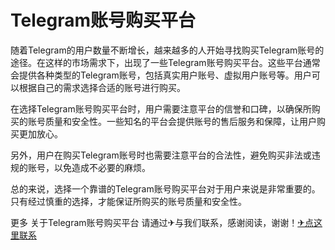 # Telegram账号购买平台

随着Telegram的用户数量不断增长，越来越多的人开始寻找购买Telegram账号的途径。在这样的市场需求下，出现了一些Telegram账号购买平台。这些平台通常会提供各种类型的Telegram账号，包括真实用户账号、虚拟用户账号等。用户可以根据自己的需求选择合适的账号进行购买。

在选择Telegram账号购买平台时，用户需要注意平台的信誉和口碑，以确保所购买的账号质量和安全性。一些知名的平台会提供账号的售后服务和保障，让用户购买更加放心。

另外，用户在购买Telegram账号时也需要注意平台的合法性，避免购买非法或违规的账号，以免造成不必要的麻烦。

总的来说，选择一个靠谱的Telegram账号购买平台对于用户来说是非常重要的。只有经过慎重的选择，才能保证所购买的账号质量和安全性。

更多 关于Telegram账号购买平台 请通过✈与我们联系，感谢阅读，谢谢！[✈点这里联系](https://acc.k02.cc)